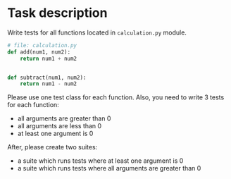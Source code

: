 # Task description
Write tests for all functions located in ```calculation.py``` module.

```python
# file: calculation.py
def add(num1, num2):
    return num1 + num2


def subtract(num1, num2):
    return num1 - num2
```
Please use one test class for each function. Also, you need to write 3 tests for each function:
- all arguments are greater than 0
- all arguments are less than 0
- at least one argument is 0

After, please create two suites:
- a suite which runs tests where at least one argument is 0
- a suite which runs tests where all arguments are greater than 0
